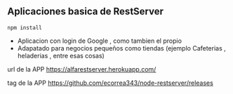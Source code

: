 ## Aplicaciones basica de RestServer

```
npm install
```
- Aplicacion con login de Google , como tambien el propio
- Adapatado para negocios pequeños como tiendas (ejemplo Cafeterias , heladerias , entre esas cosas)

url de la APP https://alfarestserver.herokuapp.com/

tag de la APP https://github.com/ecorrea343/node-restserver/releases
